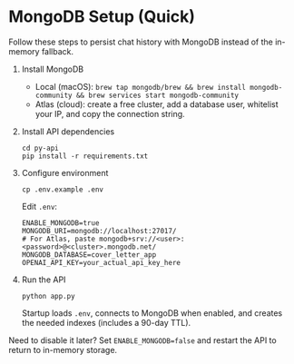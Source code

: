 # MongoDB Setup (Quick)

Follow these steps to persist chat history with MongoDB instead of the in-memory fallback.

1. Install MongoDB
   - Local (macOS): `brew tap mongodb/brew && brew install mongodb-community && brew services start mongodb-community`
   - Atlas (cloud): create a free cluster, add a database user, whitelist your IP, and copy the connection string.

2. Install API dependencies
   ```
   cd py-api
   pip install -r requirements.txt
   ```

3. Configure environment
   ```
   cp .env.example .env
   ```
   Edit `.env`:
   ```env
   ENABLE_MONGODB=true
   MONGODB_URI=mongodb://localhost:27017/
   # For Atlas, paste mongodb+srv://<user>:<password>@<cluster>.mongodb.net/
   MONGODB_DATABASE=cover_letter_app
   OPENAI_API_KEY=your_actual_api_key_here
   ```

4. Run the API
   ```
   python app.py
   ```
   Startup loads `.env`, connects to MongoDB when enabled, and creates the needed indexes (includes a 90-day TTL).

Need to disable it later? Set `ENABLE_MONGODB=false` and restart the API to return to in-memory storage.
